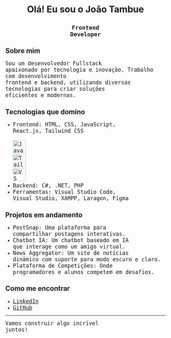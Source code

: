 # <h1 align="center"> Olá! Eu sou o João Tambue </h1>

## <h2 align="center"><code>Frontend Developer</code></h2>

## <h2>Sobre mim</h2>
<code style="font-size: 1.2em;">Sou um desenvolvedor Fullstack apaixonado por tecnologia e inovação. Trabalho com desenvolvimento frontend e backend, utilizando diversas tecnologias para criar soluções eficientes e modernas.</code>

## <h2>Tecnologias que domino</h2>
- <code style="font-size: 1.2em;">Frontend: HTML, CSS, JavaScript, React.js, Tailwind CSS <br> <img width="40" height="40" src="https://upload.wikimedia.org/wikipedia/commons/6/6a/JavaScript-logo.png" alt="JavaScript"> <img width="40" height="40" src="https://upload.wikimedia.org/wikipedia/commons/d/d5/Tailwind_CSS_Logo.svg" alt="Tailwind CSS"> <img width="40" height="40" src="https://upload.wikimedia.org/wikipedia/commons/0/0d/Visual_Studio_Code_1.35_icon.svg" alt="VS Code"></code>
- <code style="font-size: 1.2em;">Backend: C#, .NET, PHP</code>
- <code style="font-size: 1.2em;">Ferramentas: Visual Studio Code, Visual Studio, XAMPP, Laragon, Figma</code>

## <h2>Projetos em andamento</h2>
- <code style="font-size: 1.2em;">PostSnap: Uma plataforma para compartilhar postagens interativas.</code>
- <code style="font-size: 1.2em;">Chatbot IA: Um chatbot baseado em IA que interage como um amigo virtual.</code>
- <code style="font-size: 1.2em;">News Aggregator: Um site de notícias dinâmico com suporte para modo escuro e claro.</code>
- <code style="font-size: 1.2em;">Plataforma de Competições: Onde programadores e alunos competem em desafios.</code>

## <h2>Como me encontrar</h2>
- <code style="font-size: 1.2em;"><a href="https://www.linkedin.com/in/joaotambue">LinkedIn</a></code>
- <code style="font-size: 1.2em;"><a href="https://github.com/joaotambue">GitHub</a></code>

---
<code style="font-size: 1.2em;">Vamos construir algo incrível juntos!</code>

